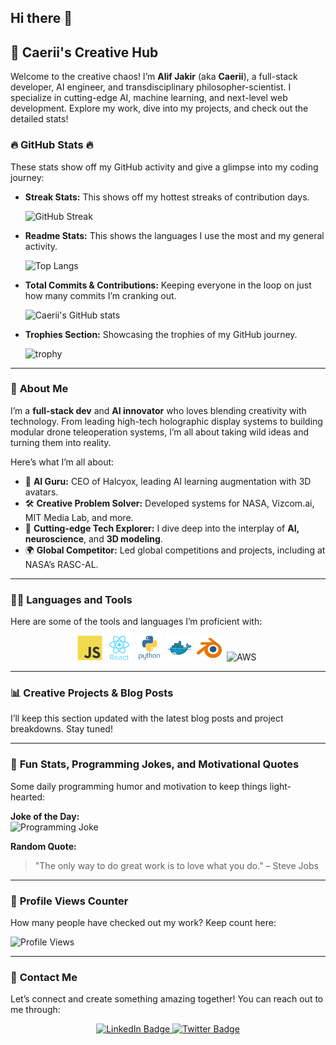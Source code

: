 ## Hi there 👋

<!--
**Caerii/Caerii** is a ✨ _special_ ✨ repository because its `README.md` (this file) appears on your GitHub profile.

Here are some ideas to get you started:

- 🔭 I’m currently working on ...
- 🌱 I’m currently learning ...
- 👯 I’m looking to collaborate on ...
- 🤔 I’m looking for help with ...
- 💬 Ask me about ...
- 📫 How to reach me: ...
- 😄 Pronouns: ...
- ⚡ Fun fact: ...
-->

## 🚀 **Caerii's Creative Hub**

Welcome to the creative chaos! I’m **Alif Jakir** (aka **Caerii**), a full-stack developer, AI engineer, and transdisciplinary philosopher-scientist. I specialize in cutting-edge AI, machine learning, and next-level web development. Explore my work, dive into my projects, and check out the detailed stats!

### 🔥 **GitHub Stats** 🔥

These stats show off my GitHub activity and give a glimpse into my coding journey:

- **Streak Stats:** This shows off my hottest streaks of contribution days.
  
  ![GitHub Streak](http://github-readme-streak-stats.herokuapp.com?user=Caerii&theme=dark&background=000000)

- **Readme Stats:** This shows the languages I use the most and my general activity.
  
  ![Top Langs](https://github-readme-stats.vercel.app/api/top-langs/?username=Caerii&layout=compact&theme=vision-friendly-dark)

- **Total Commits & Contributions:** Keeping everyone in the loop on just how many commits I’m cranking out.
  
  ![Caerii's GitHub stats](https://github-readme-stats.vercel.app/api?username=Caerii&show_icons=true&theme=dark)

- **Trophies Section:** Showcasing the trophies of my GitHub journey.
  
  ![trophy](https://github-profile-trophy.vercel.app/?username=Caerii&theme=darkhub)

---

### 🎨 **About Me**

I’m a **full-stack dev** and **AI innovator** who loves blending creativity with technology. From leading high-tech holographic display systems to building modular drone teleoperation systems, I’m all about taking wild ideas and turning them into reality.

Here’s what I’m all about:
- 🧠 **AI Guru:** CEO of Halcyox, leading AI learning augmentation with 3D avatars.
- 🛠️ **Creative Problem Solver:** Developed systems for NASA, Vizcom.ai, MIT Media Lab, and more.
- 🚀 **Cutting-edge Tech Explorer:** I dive deep into the interplay of **AI, neuroscience**, and **3D modeling**.
- 🌍 **Global Competitor:** Led global competitions and projects, including at NASA’s RASC-AL.

---

### 🧑‍💻 **Languages and Tools** 

Here are some of the tools and languages I’m proficient with:

<div align="center">
  <img src="https://github.com/devicons/devicon/blob/master/icons/javascript/javascript-original.svg" title="JavaScript" alt="JavaScript" width="40" height="40"/>&nbsp;
  <img src="https://github.com/devicons/devicon/blob/master/icons/react/react-original-wordmark.svg" title="React" alt="React" width="40" height="40"/>&nbsp;
  <img src="https://github.com/devicons/devicon/blob/master/icons/python/python-original-wordmark.svg" title="Python" alt="Python" width="40" height="40"/>&nbsp;
  <img src="https://github.com/devicons/devicon/blob/master/icons/docker/docker-original.svg" title="Docker" alt="Docker" width="40" height="40"/>&nbsp;
  <img src="https://github.com/devicons/devicon/blob/master/icons/blender/blender-original.svg" title="Blender" alt="Blender" width="40" height="40"/>&nbsp;
  <img src="https://github.com/devicons/devicon/blob/master/icons/aws/aws-original.svg" title="AWS" alt="AWS" width="40" height="40"/>&nbsp;
</div>

---

### 📊 **Creative Projects & Blog Posts**

I’ll keep this section updated with the latest blog posts and project breakdowns. Stay tuned!

<!-- BLOG-POST-LIST:START -->
<!-- BLOG-POST-LIST:END -->

---

### 🧠 **Fun Stats, Programming Jokes, and Motivational Quotes**

Some daily programming humor and motivation to keep things light-hearted:

**Joke of the Day:**  
![Programming Joke](https://readme-jokes.vercel.app/api?theme=dark)

**Random Quote:**  
> "The only way to do great work is to love what you do." – Steve Jobs

---

### 👀 **Profile Views Counter**

How many people have checked out my work? Keep count here:

![Profile Views](https://komarev.com/ghpvc/?username=Caerii&style=flat-square&color=blue)

---

### 🚀 **Contact Me**

Let’s connect and create something amazing together! You can reach out to me through:

<div id="badges" align="center">
  <a href="your-linkedin-url">
    <img src="https://img.shields.io/badge/LinkedIn-blue?style=for-the-badge&logo=linkedin&logoColor=white" alt="LinkedIn Badge"/>
  </a>
  <a href="your-twitter-url">
    <img src="https://img.shields.io/badge/Twitter-blue?style=for-the-badge&logo=twitter&logoColor=white" alt="Twitter Badge"/>
  </a>
</div>


